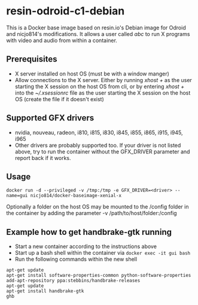 # resin-odroid-c1-debian

This is a Docker base image based on resin.io's Debian image for Odroid and nicjo814's modifications. It allows a user called *abc* to run X programs with video and audio from within a container.

## Prerequisites
* X server installed on host OS (must be with a window manger)
* Allow connections to the X server. Either by running *xhost +* as the user starting the X session on the host OS from cli, or by entering *xhost +* into the *~/.xsessionrc* file as the user starting the X session on the host OS (create the file if it doesn't exist)

## Supported GFX drivers
* nvidia, nouveau, radeon, i810, i815, i830, i845, i855, i865, i915, i945, i965
* Other drivers are probably supported too. If your driver is not listed above, try to run the container without the GFX_DRIVER parameter and report back if it works.

## Usage
```
docker run -d --privileged -v /tmp:/tmp -e GFX_DRIVER=<driver> --name=gui nicjo814/docker-baseimage-xenial-x
```

Optionally a folder on the host OS may be mounted to the /config folder in the container by adding the parameter -v /path/to/host/folder:/config

## Example how to get handbrake-gtk running
* Start a new container according to the instructions above
* Start up a bash shell within the container via ```docker exec -it gui bash```
* Run the following commands within the new shell
```
apt-get update
apt-get install software-properties-common python-software-properties
add-apt-repository ppa:stebbins/handbrake-releases
apt-get update
apt-get install handbrake-gtk
ghb
```

